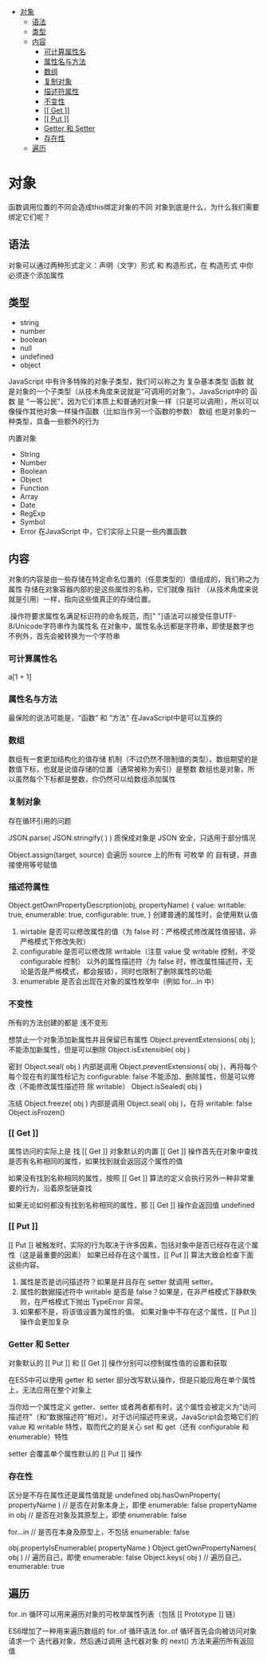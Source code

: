 - [对象](#对象)
  - [语法](#语法)
  - [类型](#类型)
  - [内容](#内容)
    - [可计算属性名](#可计算属性名)
    - [属性名与方法](#属性名与方法)
    - [数组](#数组)
    - [复制对象](#复制对象)
    - [描述符属性](#描述符属性)
    - [不变性](#不变性)
    - [\[\[ Get \]\]](#-get-)
    - [\[\[ Put \]\]](#-put-)
    - [Getter 和 Setter](#getter-和-setter)
    - [存在性](#存在性)
  - [遍历](#遍历)

# 对象
函数调用位置的不同会造成this绑定对象的不同
对象到底是什么，为什么我们需要绑定它们呢？ 

## 语法
对象可以通过两种形式定义：声明（文字）形式 和 构造形式，在 构造形式 中你必须逐个添加属性 

## 类型
+ string
+ number
+ boolean
+ null
+ undefined
+ object 

JavaScript 中有许多特殊的对象子类型，我们可以称之为 复杂基本类型 
函数 就是对象的一个子类型（从技术角度来说就是“可调用的对象”）。JavaScript中的 函数 是 “一等公民”，因为它们本质上和普通的对象一样（只是可以调用），所以可以像操作其他对象一样操作函数（比如当作另一个函数的参数） 
数组 也是对象的一种类型，具备一些额外的行为 

内置对象 
+ String
+ Number
+ Boolean
+ Object
+ Function
+ Array
+ Date
+ RegExp
+ Symbol
+ Error
在JavaScript 中，它们实际上只是一些内置函数 

## 内容
对象的内容是由一些存储在特定命名位置的（任意类型的）值组成的，我们称之为属性
存储在对象容器内部的是这些属性的名称，它们就像 指针 （从技术角度来说就是引用）一样，指向这些值真正的存储位置。 

.操作符要求属性名满足标识符的命名规范，而[" "]语法可以接受任意UTF-8/Unicode字符串作为属性名 
在对象中，属性名永远都是字符串，即使是数字也不例外，首先会被转换为一个字符串 

### 可计算属性名
a[1 + 1] 

### 属性名与方法
最保险的说法可能是，“函数” 和 “方法” 在JavaScript中是可以互换的

### 数组
数组有一套更加结构化的值存储
机制（不过仍然不限制值的类型）。数组期望的是数值下标，也就是说值存储的位置（通常被称为索引）是整数
数组也是对象，所以虽然每个下标都是整数，你仍然可以给数组添加属性

### 复制对象
存在循环引用的问题

JSON.parse( JSON.stringify(  ) ) 质保成对象是 JSON 安全，只适用于部分情况

Object.assign(target, source) 会遍历 source 上的所有 可枚举 的 自有键，并直接使用等号赋值

### 描述符属性
Object.getOwnPropertyDescrption(obj, propertyName)
{
  value: 
  writable: true,
  enumerable: true,
  configurable: true,
}
创建普通的属性时，会使用默认值

1. wirtable
   是否可以修改属性的值（为 false 时：严格模式修改属性值报错，非严格模式下修改失败）
2. configurable
   是否可以修改除 writable（注意 value 受 writable 控制，不受 configurable 控制） 以外的属性描述符（为 false 时，修改属性描述符，无论是否是严格模式，都会报错），同时也限制了删除属性的功能
3. enumerable
   是否会出现在对象的属性枚举中（例如 for...in 中）

### 不变性
所有的方法创建的都是 浅不变形

想禁止一个对象添加新属性并且保留已有属性
Object.preventExtensions( obj );
不能添加新属性，但是可以删除
Object.isExtensible( obj )

密封
Object.seal( obj )
内部是调用 Object.preventExtensions( obj )，再将每个每个现在有的属性标记为 configurable: false
不能添加、删除属性，但是可以修改（不能修改属性描述符 除 writable）
Object.isSealed( obj )


冻结
Object.freeze( obj )
内部是调用 Object.seal( obj )，在将 writable: false
Object.isFrozen()

### [[ Get ]]
属性访问的实际上是 找 [[ Get ]] 
对象默认的内置 [[ Get ]] 操作首先在对象中查找是否有名称相同的属性，如果找到就会返回这个属性的值

如果没有找到名称相同的属性，按照 [[ Get ]] 算法的定义会执行另外一种非常重要的行为，沿着原型链查找

如果无论如何都没有找到名称相同的属性，那 [[ Get ]] 操作会返回值 undefined

### [[ Put ]]
[[ Put ]] 被触发时，实际的行为取决于许多因素，包括对象中是否已经存在这个属性（这是最重要的因素）
如果已经存在这个属性，[[ Put ]] 算法大致会检查下面这些内容。
1. 属性是否是访问描述符？如果是并且存在 setter 就调用 setter。
2. 属性的数据描述符中 writable 是否是 false？如果是，在非严格模式下静默失败，在严格模式下抛出 TypeError 异常。
3. 如果都不是，将该值设置为属性的值。
如果对象中不存在这个属性，[[ Put ]] 操作会更加复杂

### Getter 和 Setter
对象默认的 [[ Put ]] 和 [[ Get ]] 操作分别可以控制属性值的设置和获取

在ES5中可以使用 getter 和 setter 部分改写默认操作，但是只能应用在单个属性上，无法应用在整个对象上

当你给一个属性定义 getter、setter 或者两者都有时，这个属性会被定义为“访问描述符”（和“数据描述符”相对）。对于访问描述符来说，JavaScript会忽略它们的 value 和 writable 特性，取而代之的是关心 set 和 get（还有 configurable 和enumerable）特性

setter 会覆盖单个属性默认的 [[ Put ]] 操作

### 存在性
区分是不存在属性还是属性值就是 undefined
obj.hasOwnProperty( propertyName ) // 是否在对象本身上，即使 enumerable: false
propertyName in obj // 是否在对象及其原型上，即使 enumerable: false

for...in // 是否在本身及原型上，不包括 enumerable: false

obj.propertyIsEnumerable( propertyName )
Object.getOwnPropertyNames( obj ) // 遍历自己，即使 enumerable: false
Object.keys( obj )  // 遍历自己，enumerable: true

## 遍历
for..in 循环可以用来遍历对象的可枚举属性列表（包括 [[ Prototype ]] 链）

ES6增加了一种用来遍历数组的 for..of 循环语法
for..of 循环首先会向被访问对象请求一个 迭代器对象，然后通过调用 迭代器对象 的 next() 方法来遍历所有返回值